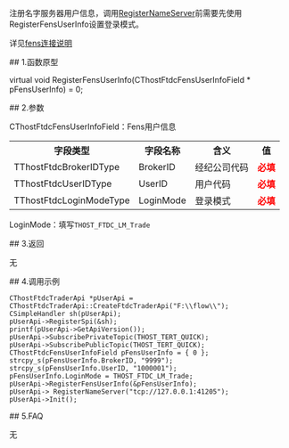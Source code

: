 <p>注册名字服务器用户信息，调用<a href="../../../HQJK/CTHOSTFTDCMDAPI/REGISTERNAMESERVER/">RegisterNameServer</a>前需要先使用RegisterFensUserInfo设置登录模式。</p>
<p>详见<a href="../../../QTYWGZ/FENS/">fens连接说明</a></p>
<span class="anchor" id="a4e51970-0827-446b-b839-746a20a9ad23"></span>
## 1.函数原型
<p>virtual void RegisterFensUserInfo(CThostFtdcFensUserInfoField * pFensUserInfo) = 0;</p>
<span class="anchor" id="1d87dfaf-0861-45bd-a325-0326e13b40f3"></span>
## 2.参数
<p>CThostFtdcFensUserInfoField：Fens用户信息</p>
<table><tr><th style="TEXT-ALIGN: center;">字段类型</th><th style="TEXT-ALIGN: center;">字段名称</th><th style="TEXT-ALIGN: center;">含义</th><th style="TEXT-ALIGN: center;">值</th></tr><tr><td style="TEXT-ALIGN: left;">TThostFtdcBrokerIDType</td>
<td style="TEXT-ALIGN: left;">BrokerID</td>
<td style="TEXT-ALIGN: left;">经纪公司代码</td>
<td style="TEXT-ALIGN: left;"><strong><font color="#FF0000">必填</font></strong></td>
</tr>
<tr><td style="TEXT-ALIGN: left;">TThostFtdcUserIDType</td>
<td style="TEXT-ALIGN: left;">UserID</td>
<td style="TEXT-ALIGN: left;">用户代码</td>
<td style="TEXT-ALIGN: left;"><strong><font color="#FF0000">必填</font></strong></td>
</tr>
<tr><td style="TEXT-ALIGN: left;">TThostFtdcLoginModeType</td>
<td style="TEXT-ALIGN: left;">LoginMode</td>
<td style="TEXT-ALIGN: left;">登录模式</td>
<td style="TEXT-ALIGN: left;"><strong><font color="#FF0000">必填</font></strong></td>
</tr>
</table>
<p>LoginMode：填写<code>THOST_FTDC_LM_Trade</code></p>
<span class="anchor" id="93ff7abb-383a-4775-ae18-da145546f10c"></span>
## 3.返回
<p>无</p>
<span class="anchor" id="409eabef-13cb-4270-acec-a61c03db25db"></span>
## 4.调用示例
<pre><code>CThostFtdcTraderApi *pUserApi = CThostFtdcTraderApi::CreateFtdcTraderApi("F:\\flow\\");
CSimpleHandler sh(pUserApi);
pUserApi-&gt;RegisterSpi(&amp;sh);
printf(pUserApi-&gt;GetApiVersion());
pUserApi-&gt;SubscribePrivateTopic(THOST_TERT_QUICK);
pUserApi-&gt;SubscribePublicTopic(THOST_TERT_QUICK);
CThostFtdcFensUserInfoField pFensUserInfo = { 0 };
strcpy_s(pFensUserInfo.BrokerID, "9999");
strcpy_s(pFensUserInfo.UserID, "1000001");
pFensUserInfo.LoginMode = THOST_FTDC_LM_Trade;
pUserApi-&gt;RegisterFensUserInfo(&amp;pFensUserInfo);
pUserApi-&gt; RegisterNameServer("tcp://127.0.0.1:41205");
pUserApi-&gt;Init();
</code></pre>
<span class="anchor" id="658ae43f-85bc-4f21-bf88-0d4090b44aca"></span>
## 5.FAQ
<p>无</p>
